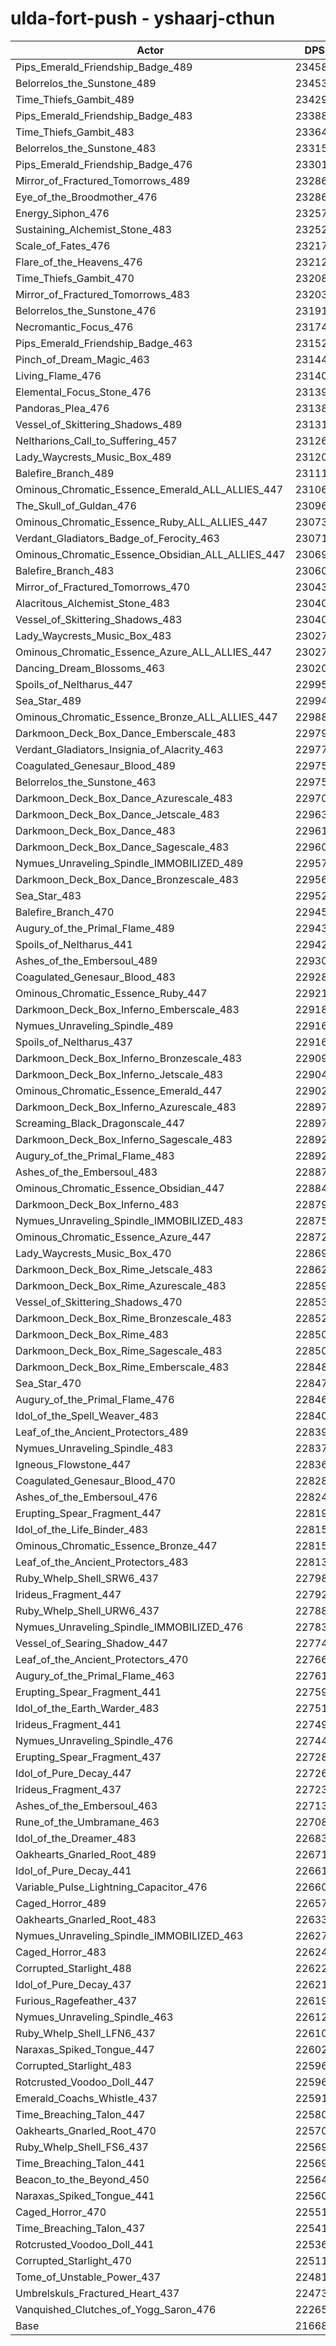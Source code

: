 # ulda-fort-push - yshaarj-cthun
| Actor | DPS | Increase |
|---|:---:|:---:|
|Pips_Emerald_Friendship_Badge_489|234586|8.26%|
|Belorrelos_the_Sunstone_489|234539|8.24%|
|Time_Thiefs_Gambit_489|234295|8.13%|
|Pips_Emerald_Friendship_Badge_483|233883|7.94%|
|Time_Thiefs_Gambit_483|233641|7.82%|
|Belorrelos_the_Sunstone_483|233155|7.60%|
|Pips_Emerald_Friendship_Badge_476|233012|7.53%|
|Mirror_of_Fractured_Tomorrows_489|232864|7.46%|
|Eye_of_the_Broodmother_476|232864|7.46%|
|Energy_Siphon_476|232570|7.33%|
|Sustaining_Alchemist_Stone_483|232523|7.31%|
|Scale_of_Fates_476|232179|7.15%|
|Flare_of_the_Heavens_476|232127|7.12%|
|Time_Thiefs_Gambit_470|232087|7.11%|
|Mirror_of_Fractured_Tomorrows_483|232033|7.08%|
|Belorrelos_the_Sunstone_476|231912|7.03%|
|Necromantic_Focus_476|231742|6.95%|
|Pips_Emerald_Friendship_Badge_463|231526|6.85%|
|Pinch_of_Dream_Magic_463|231440|6.81%|
|Living_Flame_476|231406|6.79%|
|Elemental_Focus_Stone_476|231398|6.79%|
|Pandoras_Plea_476|231389|6.78%|
|Vessel_of_Skittering_Shadows_489|231318|6.75%|
|Neltharions_Call_to_Suffering_457|231269|6.73%|
|Lady_Waycrests_Music_Box_489|231209|6.70%|
|Balefire_Branch_489|231110|6.66%|
|Ominous_Chromatic_Essence_Emerald_ALL_ALLIES_447|231066|6.64%|
|The_Skull_of_Guldan_476|230966|6.59%|
|Ominous_Chromatic_Essence_Ruby_ALL_ALLIES_447|230733|6.48%|
|Verdant_Gladiators_Badge_of_Ferocity_463|230717|6.47%|
|Ominous_Chromatic_Essence_Obsidian_ALL_ALLIES_447|230693|6.46%|
|Balefire_Branch_483|230609|6.42%|
|Mirror_of_Fractured_Tomorrows_470|230438|6.35%|
|Alacritous_Alchemist_Stone_483|230406|6.33%|
|Vessel_of_Skittering_Shadows_483|230405|6.33%|
|Lady_Waycrests_Music_Box_483|230273|6.27%|
|Ominous_Chromatic_Essence_Azure_ALL_ALLIES_447|230272|6.27%|
|Dancing_Dream_Blossoms_463|230207|6.24%|
|Spoils_of_Neltharus_447|229952|6.12%|
|Sea_Star_489|229943|6.12%|
|Ominous_Chromatic_Essence_Bronze_ALL_ALLIES_447|229881|6.09%|
|Darkmoon_Deck_Box_Dance_Emberscale_483|229798|6.05%|
|Verdant_Gladiators_Insignia_of_Alacrity_463|229774|6.04%|
|Coagulated_Genesaur_Blood_489|229755|6.03%|
|Belorrelos_the_Sunstone_463|229753|6.03%|
|Darkmoon_Deck_Box_Dance_Azurescale_483|229708|6.01%|
|Darkmoon_Deck_Box_Dance_Jetscale_483|229639|5.98%|
|Darkmoon_Deck_Box_Dance_483|229615|5.97%|
|Darkmoon_Deck_Box_Dance_Sagescale_483|229602|5.96%|
|Nymues_Unraveling_Spindle_IMMOBILIZED_489|229578|5.95%|
|Darkmoon_Deck_Box_Dance_Bronzescale_483|229560|5.94%|
|Sea_Star_483|229526|5.92%|
|Balefire_Branch_470|229457|5.89%|
|Augury_of_the_Primal_Flame_489|229430|5.88%|
|Spoils_of_Neltharus_441|229420|5.88%|
|Ashes_of_the_Embersoul_489|229303|5.82%|
|Coagulated_Genesaur_Blood_483|229283|5.81%|
|Ominous_Chromatic_Essence_Ruby_447|229211|5.78%|
|Darkmoon_Deck_Box_Inferno_Emberscale_483|229181|5.77%|
|Nymues_Unraveling_Spindle_489|229166|5.76%|
|Spoils_of_Neltharus_437|229161|5.76%|
|Darkmoon_Deck_Box_Inferno_Bronzescale_483|229092|5.72%|
|Darkmoon_Deck_Box_Inferno_Jetscale_483|229042|5.70%|
|Ominous_Chromatic_Essence_Emerald_447|229027|5.69%|
|Darkmoon_Deck_Box_Inferno_Azurescale_483|228974|5.67%|
|Screaming_Black_Dragonscale_447|228972|5.67%|
|Darkmoon_Deck_Box_Inferno_Sagescale_483|228926|5.65%|
|Augury_of_the_Primal_Flame_483|228926|5.65%|
|Ashes_of_the_Embersoul_483|228874|5.62%|
|Ominous_Chromatic_Essence_Obsidian_447|228845|5.61%|
|Darkmoon_Deck_Box_Inferno_483|228797|5.59%|
|Nymues_Unraveling_Spindle_IMMOBILIZED_483|228752|5.57%|
|Ominous_Chromatic_Essence_Azure_447|228725|5.55%|
|Lady_Waycrests_Music_Box_470|228693|5.54%|
|Darkmoon_Deck_Box_Rime_Jetscale_483|228623|5.51%|
|Darkmoon_Deck_Box_Rime_Azurescale_483|228594|5.49%|
|Vessel_of_Skittering_Shadows_470|228539|5.47%|
|Darkmoon_Deck_Box_Rime_Bronzescale_483|228524|5.46%|
|Darkmoon_Deck_Box_Rime_483|228507|5.45%|
|Darkmoon_Deck_Box_Rime_Sagescale_483|228502|5.45%|
|Darkmoon_Deck_Box_Rime_Emberscale_483|228480|5.44%|
|Sea_Star_470|228478|5.44%|
|Augury_of_the_Primal_Flame_476|228466|5.44%|
|Idol_of_the_Spell_Weaver_483|228401|5.41%|
|Leaf_of_the_Ancient_Protectors_489|228398|5.40%|
|Nymues_Unraveling_Spindle_483|228371|5.39%|
|Igneous_Flowstone_447|228360|5.39%|
|Coagulated_Genesaur_Blood_470|228289|5.35%|
|Ashes_of_the_Embersoul_476|228245|5.33%|
|Erupting_Spear_Fragment_447|228190|5.31%|
|Idol_of_the_Life_Binder_483|228159|5.29%|
|Ominous_Chromatic_Essence_Bronze_447|228155|5.29%|
|Leaf_of_the_Ancient_Protectors_483|228136|5.28%|
|Ruby_Whelp_Shell_SRW6_437|227984|5.21%|
|Irideus_Fragment_447|227927|5.19%|
|Ruby_Whelp_Shell_URW6_437|227881|5.17%|
|Nymues_Unraveling_Spindle_IMMOBILIZED_476|227837|5.15%|
|Vessel_of_Searing_Shadow_447|227746|5.10%|
|Leaf_of_the_Ancient_Protectors_470|227660|5.06%|
|Augury_of_the_Primal_Flame_463|227619|5.04%|
|Erupting_Spear_Fragment_441|227594|5.03%|
|Idol_of_the_Earth_Warder_483|227517|5.00%|
|Irideus_Fragment_441|227492|4.99%|
|Nymues_Unraveling_Spindle_476|227440|4.96%|
|Erupting_Spear_Fragment_437|227282|4.89%|
|Idol_of_Pure_Decay_447|227261|4.88%|
|Irideus_Fragment_437|227232|4.87%|
|Ashes_of_the_Embersoul_463|227136|4.82%|
|Rune_of_the_Umbramane_463|227081|4.80%|
|Idol_of_the_Dreamer_483|226834|4.68%|
|Oakhearts_Gnarled_Root_489|226718|4.63%|
|Idol_of_Pure_Decay_441|226616|4.58%|
|Variable_Pulse_Lightning_Capacitor_476|226609|4.58%|
|Caged_Horror_489|226570|4.56%|
|Oakhearts_Gnarled_Root_483|226338|4.45%|
|Nymues_Unraveling_Spindle_IMMOBILIZED_463|226271|4.42%|
|Caged_Horror_483|226248|4.41%|
|Corrupted_Starlight_488|226221|4.40%|
|Idol_of_Pure_Decay_437|226216|4.40%|
|Furious_Ragefeather_437|226193|4.39%|
|Nymues_Unraveling_Spindle_463|226125|4.35%|
|Ruby_Whelp_Shell_LFN6_437|226106|4.35%|
|Naraxas_Spiked_Tongue_447|226025|4.31%|
|Corrupted_Starlight_483|225964|4.28%|
|Rotcrusted_Voodoo_Doll_447|225960|4.28%|
|Emerald_Coachs_Whistle_437|225914|4.26%|
|Time_Breaching_Talon_447|225805|4.21%|
|Oakhearts_Gnarled_Root_470|225701|4.16%|
|Ruby_Whelp_Shell_FS6_437|225697|4.16%|
|Time_Breaching_Talon_441|225692|4.16%|
|Beacon_to_the_Beyond_450|225647|4.13%|
|Naraxas_Spiked_Tongue_441|225601|4.11%|
|Caged_Horror_470|225516|4.07%|
|Time_Breaching_Talon_437|225410|4.02%|
|Rotcrusted_Voodoo_Doll_441|225368|4.01%|
|Corrupted_Starlight_470|225119|3.89%|
|Tome_of_Unstable_Power_437|224819|3.75%|
|Umbrelskuls_Fractured_Heart_437|224735|3.71%|
|Vanquished_Clutches_of_Yogg_Saron_476|222650|2.75%|
|Base|216688|0.00%|
